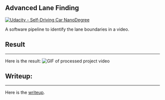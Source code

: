 ## Advanced Lane Finding
[![Udacity - Self-Driving Car NanoDegree](https://s3.amazonaws.com/udacity-sdc/github/shield-carnd.svg)](http://www.udacity.com/drive)


A software pipeline to identify the lane boundaries in a video.

[//]: # (Image References)
[video1]: ./output_images/project_video.gif "Video"


## Result
---
Here is the result:
![GIF of processed project video][video1]

## Writeup:
---
Here is the [writeup](https://github.com/wandonye/cared_P4/blob/master/writeup.md).
